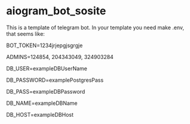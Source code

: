 # aiogram_bot_sosite
This is а template of telegram bot.
In your template you need make .env, that seems like:

BOT_TOKEN=1234jrjepgjsgrgje

ADMINS=124854, 204343049, 324903284

DB_USER=exampleDBUserName

DB_PASSWORD=examplePostgresPass

DB_PASS=exampleDBPassword

DB_NAME=exampleDBName

DB_HOST=exampleDBHost
